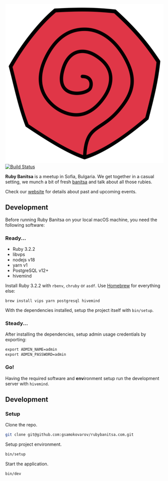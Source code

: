 ![Ruby Banitsa][logo] [![Build Status](https://travis-ci.org/gsamokovarov/rubybanitsa.com.svg?branch=master)](https://travis-ci.org/gsamokovarov/rubybanitsa.com)

**Ruby Banitsa** is a meetup in Sofia, Bulgaria. We get together in a casual
setting, we munch a bit of fresh [banitsa] and talk about all those rubies.

Check our [website] for details about past and upcoming events.

## Development

Before running Ruby Banitsa on your local macOS machine, you need the following software:

### Ready...

- Ruby 3.2.2
- libvps
- nodejs v18
- yarn v1
- PostgreSQL v12+
- hivemind

Install Ruby 3.2.2 with `rbenv`, `chruby` or `asdf`. Use [Homebrew](https://brew.sh) for everything else:

```
brew install vips yarn postgresql hivemind
```

With the dependencies installed, setup the project itself with `bin/setup`.

### Steady...

After installing the dependencies, setup admin usage credentials by exporting:

```
export ADMIN_NAME=admin
export ADMIN_PASSWORD=admin
```

### Go!

Having the required software and **env**ironment setup run the development server with `hivemind`.

[logo]: https://raw.githubusercontent.com/gsamokovarov/rubybanitsa.com/master/app/assets/images/logo.svg
[banitsa]: https://en.wikipedia.org/wiki/Banitsa
[website]: https://rubybanitsa.com/

## Development

### Setup

Clone the repo.

```sh
git clone git@github.com:gsamokovarov/rubybanitsa.com.git
```

Setup project environment.

```sh
bin/setup
```

Start the application.

```sh
bin/dev
```
